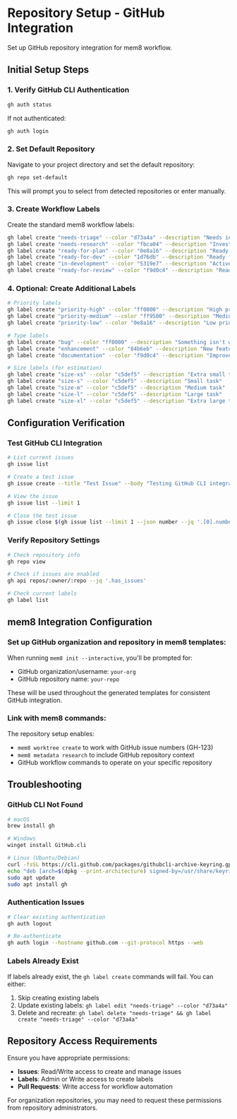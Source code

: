 # Repository Setup - GitHub Integration

Set up GitHub repository integration for mem8 workflow.

## Initial Setup Steps

### 1. Verify GitHub CLI Authentication
```bash
gh auth status
```

If not authenticated:
```bash
gh auth login
```

### 2. Set Default Repository
Navigate to your project directory and set the default repository:
```bash
gh repo set-default
```

This will prompt you to select from detected repositories or enter manually.

### 3. Create Workflow Labels

Create the standard mem8 workflow labels:
```bash
gh label create "needs-triage" --color "d73a4a" --description "Needs initial review"
gh label create "needs-research" --color "fbca04" --description "Investigation required"
gh label create "ready-for-plan" --color "0e8a16" --description "Ready for implementation plan"
gh label create "ready-for-dev" --color "1d76db" --description "Ready for development"
gh label create "in-development" --color "5319e7" --description "Active development"
gh label create "ready-for-review" --color "f9d0c4" --description "Ready for code review"
```

### 4. Optional: Create Additional Labels
```bash
# Priority labels
gh label create "priority-high" --color "ff0000" --description "High priority issue"
gh label create "priority-medium" --color "ff9500" --description "Medium priority issue"  
gh label create "priority-low" --color "0e8a16" --description "Low priority issue"

# Type labels
gh label create "bug" --color "ff0000" --description "Something isn't working"
gh label create "enhancement" --color "84b6eb" --description "New feature or request"
gh label create "documentation" --color "f9d0c4" --description "Improvements or additions to documentation"

# Size labels (for estimation)
gh label create "size-xs" --color "c5def5" --description "Extra small task"
gh label create "size-s" --color "c5def5" --description "Small task"
gh label create "size-m" --color "c5def5" --description "Medium task"
gh label create "size-l" --color "c5def5" --description "Large task"
gh label create "size-xl" --color "c5def5" --description "Extra large task"
```

## Configuration Verification

### Test GitHub CLI Integration
```bash
# List current issues
gh issue list

# Create a test issue
gh issue create --title "Test Issue" --body "Testing GitHub CLI integration" --label "needs-triage"

# View the issue
gh issue list --limit 1

# Close the test issue
gh issue close $(gh issue list --limit 1 --json number --jq '.[0].number')
```

### Verify Repository Settings
```bash
# Check repository info
gh repo view

# Check if issues are enabled
gh api repos/:owner/:repo --jq '.has_issues'

# Check current labels
gh label list
```

## mem8 Integration Configuration

### Set up GitHub organization and repository in mem8 templates:
When running `mem8 init --interactive`, you'll be prompted for:
- GitHub organization/username: `your-org`
- GitHub repository name: `your-repo`

These will be used throughout the generated templates for consistent GitHub integration.

### Link with mem8 commands:
The repository setup enables:
- `mem8 worktree create` to work with GitHub issue numbers (GH-123)
- `mem8 metadata research` to include GitHub repository context
- GitHub workflow commands to operate on your specific repository

## Troubleshooting

### GitHub CLI Not Found
```bash
# macOS
brew install gh

# Windows
winget install GitHub.cli

# Linux (Ubuntu/Debian)
curl -fsSL https://cli.github.com/packages/githubcli-archive-keyring.gpg | sudo dd of=/usr/share/keyrings/githubcli-archive-keyring.gpg
echo "deb [arch=$(dpkg --print-architecture) signed-by=/usr/share/keyrings/githubcli-archive-keyring.gpg] https://cli.github.com/packages stable main" | sudo tee /etc/apt/sources.list.d/github-cli.list > /dev/null
sudo apt update
sudo apt install gh
```

### Authentication Issues
```bash
# Clear existing authentication
gh auth logout

# Re-authenticate
gh auth login --hostname github.com --git-protocol https --web
```

### Labels Already Exist
If labels already exist, the `gh label create` commands will fail. You can either:
1. Skip creating existing labels
2. Update existing labels: `gh label edit "needs-triage" --color "d73a4a"`
3. Delete and recreate: `gh label delete "needs-triage" && gh label create "needs-triage" --color "d73a4a"`

## Repository Access Requirements

Ensure you have appropriate permissions:
- **Issues**: Read/Write access to create and manage issues
- **Labels**: Admin or Write access to create labels
- **Pull Requests**: Write access for workflow automation

For organization repositories, you may need to request these permissions from repository administrators.